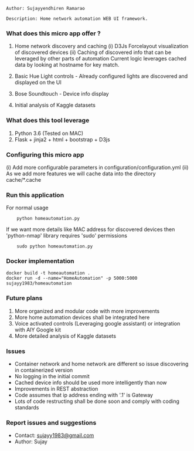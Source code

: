 ```
Author: Sujayyendhiren Ramarao

Description: Home network automation WEB UI framework.
```

### What does this micro app offer ?

1. Home network discovery and caching 
   (i) D3Js Forcelayout visualization of discovered devices
   (ii) Caching of discovered info that can be leveraged by other parts of automation
        Current logic leverages cached data by looking at hostname for key match.

2. Basic Hue Light controls - Already configured lights are discovered and displayed on the UI

3. Bose Soundtouch - Device info display

4. Initial analysis of Kaggle datasets


### What does this tool leverage
1. Python 3.6 (Tested on MAC)
2. Flask + jinja2 + html + bootstrap + D3js


### Configuring this micro app
(i) Add more configurable parameters in configuration/configuration.yml
(ii) As we add more features we will cache data into the directory cache/*.cache


### Run this application

For normal usage
```
    python homeautomation.py
```

If we want more details like MAC address for discovered devices then 'python-nmap'
library requires 'sudo' permissions
```
    sudo python homeautomation.py
```

### Docker implementation
```
docker build -t homeautomation .
docker run -d --name="HomeAutomation" -p 5000:5000 sujayy1983/homeautomation
```


### Future plans
1. More organized and modular code with more improvements
2. More home automation devices shall be integrated here
3. Voice activated controls (Leveraging google assistant) 
   or integration with AIY Google kit
4. More detailed analysis of Kaggle datasets


### Issues
- Container network and home network are different so issue discovering in
  containerized version
- No logging in the initial commit
- Cached device info should be used more intelligently than now
- Improvements in REST abstraction 
- Code assumes that ip address ending with '.1' is Gateway
- Lots of code restructing shall be done soon and comply with coding standards

### Report issues and suggestions
- Contact: sujayy1983@gmail.com
- Author: Sujay
